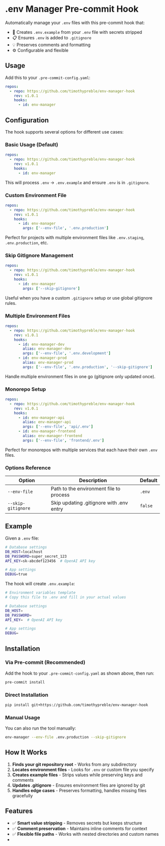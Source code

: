 # .env Manager Pre-commit Hook

Automatically manage your `.env` files with this pre-commit hook that:

- 🔧 Creates `.env.example` from your `.env` file with secrets stripped
- 📋 Ensures `.env` is added to `.gitignore`
- 💡 Preserves comments and formatting
- ⚙️ Configurable and flexible

## Usage

Add this to your `.pre-commit-config.yaml`:

```yaml
repos:
  - repo: https://github.com/timothypreble/env-manager-hook
    rev: v1.0.1
    hooks:
      - id: env-manager
```

## Configuration

The hook supports several options for different use cases:

### Basic Usage (Default)
```yaml
repos:
  - repo: https://github.com/timothypreble/env-manager-hook
    rev: v1.0.1
    hooks:
      - id: env-manager
```
This will process `.env` → `.env.example` and ensure `.env` is in `.gitignore`.

### Custom Environment File
```yaml
repos:
  - repo: https://github.com/timothypreble/env-manager-hook
    rev: v1.0.1
    hooks:
      - id: env-manager
        args: ['--env-file', '.env.production']
```
Perfect for projects with multiple environment files like `.env.staging`, `.env.production`, etc.

### Skip GitIgnore Management
```yaml
repos:
  - repo: https://github.com/timothypreble/env-manager-hook
    rev: v1.0.1
    hooks:
      - id: env-manager
        args: ['--skip-gitignore']
```
Useful when you have a custom `.gitignore` setup or use global gitignore rules.

### Multiple Environment Files
```yaml
repos:
  - repo: https://github.com/timothypreble/env-manager-hook
    rev: v1.0.1
    hooks:
      - id: env-manager-dev
        alias: env-manager-dev
        args: ['--env-file', '.env.development']
      - id: env-manager-prod
        alias: env-manager-prod
        args: ['--env-file', '.env.production', '--skip-gitignore']
```
Handle multiple environment files in one go (gitignore only updated once).

### Monorepo Setup
```yaml
repos:
  - repo: https://github.com/timothypreble/env-manager-hook
    rev: v1.0.1
    hooks:
      - id: env-manager-api
        alias: env-manager-api
        args: ['--env-file', 'api/.env']
      - id: env-manager-frontend
        alias: env-manager-frontend
        args: ['--env-file', 'frontend/.env']
```
Perfect for monorepos with multiple services that each have their own `.env` files.

### Options Reference

| Option | Description | Default |
|--------|-------------|---------|
| `--env-file` | Path to the environment file to process | `.env` |
| `--skip-gitignore` | Skip updating .gitignore with .env entry | `false` |

## Example

Given a `.env` file:
```bash
# Database settings
DB_HOST=localhost
DB_PASSWORD=super_secret_123
API_KEY=sk-abcdef123456  # OpenAI API key

# App settings
DEBUG=true
```

The hook will create `.env.example`:
```bash
# Environment variables template
# Copy this file to .env and fill in your actual values

# Database settings
DB_HOST=
DB_PASSWORD=
API_KEY=  # OpenAI API key

# App settings
DEBUG=
```

## Installation

### Via Pre-commit (Recommended)
Add the hook to your `.pre-commit-config.yaml` as shown above, then run:
```bash
pre-commit install
```

### Direct Installation
```bash
pip install git+https://github.com/timothypreble/env-manager-hook
```

### Manual Usage
You can also run the tool manually:
```bash
env-manager --env-file .env.production --skip-gitignore
```

## How It Works

1. **Finds your git repository root** - Works from any subdirectory
2. **Locates environment files** - Looks for `.env` or custom file you specify
3. **Creates example files** - Strips values while preserving keys and comments
4. **Updates .gitignore** - Ensures environment files are ignored by git
5. **Handles edge cases** - Preserves formatting, handles missing files gracefully

## Features

- ✅ **Smart value stripping** - Removes secrets but keeps structure
- ✅ **Comment preservation** - Maintains inline comments for context
- ✅ **Flexible file paths** - Works with nested directories and custom names
-